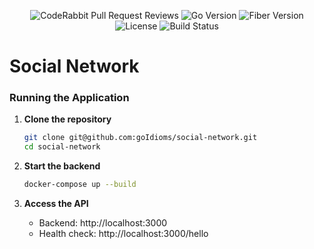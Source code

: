 <p align="center">
  <img src="https://img.shields.io/coderabbit/prs/github/goIdioms/social-network?utm_source=oss&utm_medium=github&utm_campaign=goIdioms%2Fsocial-network&labelColor=171717&color=FF570A&link=https%3A%2F%2Fcoderabbit.ai&label=CodeRabbit+Reviews" alt="CodeRabbit Pull Request Reviews" />
  <img src="https://img.shields.io/badge/go-1.25.0-blue" alt="Go Version" />
  <img src="https://img.shields.io/badge/fiber-v2.52.9-brightgreen" alt="Fiber Version" />
  <img src="https://img.shields.io/github/license/goIdioms/social-network" alt="License" />
  <img src="https://img.shields.io/github/actions/workflow/status/goIdioms/social-network/deploy.yml?branch=main" alt="Build Status" />
</p>


# Social Network
### Running the Application

1. **Clone the repository**
   ```bash
   git clone git@github.com:goIdioms/social-network.git
   cd social-network
   ```

2. **Start the backend**
   ```bash
   docker-compose up --build
   ```

3. **Access the API**
   - Backend: http://localhost:3000
   - Health check: http://localhost:3000/hello

